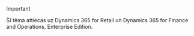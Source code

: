 > [!IMPORTANT]
> Šī tēma attiecas uz Dynamics 365 for Retail un Dynamics 365 for Finance and Operations, Enterprise Edition.
